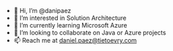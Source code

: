 - 👋 Hi, I’m @danipaez
- 👀 I’m interested in Solution Architecture
- 🌱 I’m currently learning Microsoft Azure
- 💞️ I’m looking to collaborate on Java or Azure projects
- 📫 Reach me at daniel.paez@tietoevry.com
